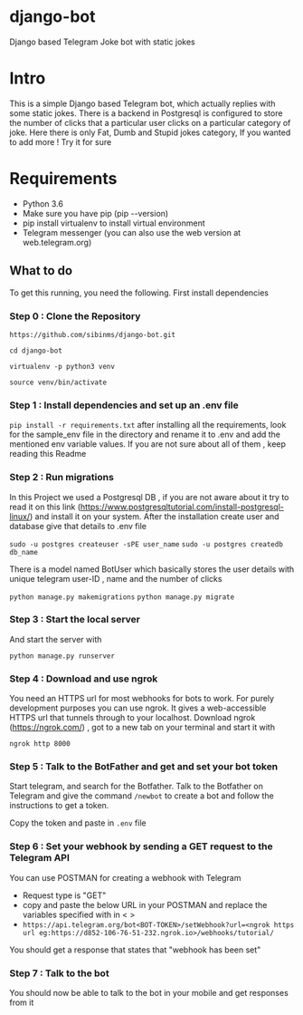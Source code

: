 # django-bot
Django based Telegram Joke bot with static jokes
# Intro

This is a simple Django based Telegram bot, which actually replies with some static jokes. 
There is a backend in Postgresql is configured to store the number of clicks that a particular
user clicks on a particular category of joke. Here there is only Fat, Dumb and Stupid jokes category,
If you wanted to add more ! Try it for sure

# Requirements

- Python 3.6
- Make sure you have pip (pip --version)
- pip install virtualenv to install virtual environment
- Telegram messenger (you can also use the web version at web.telegram.org)


## What to do

To get this running, you need the following. First install dependencies

### Step 0 : Clone the Repository

`https://github.com/sibinms/django-bot.git`


`cd django-bot`


`virtualenv -p python3 venv`


`source venv/bin/activate`



### Step 1 : Install dependencies and set up an .env file

`pip install -r requirements.txt`
after installing all the requirements, look for the sample_env file in the directory and rename it to .env
and add the mentioned env variable values. If you are not sure about all of them , keep reading this Readme

### Step 2 : Run migrations

In this Project we used a Postgresql DB , if you are not aware about it try to read it on this link 
(https://www.postgresqltutorial.com/install-postgresql-linux/) and install it on your system.
After the installation create user and database give that details to .env file

`sudo -u postgres createuser -sPE user_name`
`sudo -u postgres createdb db_name`

There is a model named BotUser which basically stores the user details with unique telegram user-ID , name and the number of clicks 

`python manage.py makemigrations`
`python manage.py migrate`

### Step 3 : Start the local server

And start the server with 

`python manage.py runserver`

### Step 4 : Download and use ngrok

You need an HTTPS url for most webhooks for bots to work. For purely development purposes you can use ngrok. It gives a web-accessible HTTPS url that tunnels through to your localhost.
Download ngrok (https://ngrok.com/)  , got to a new tab on your terminal and start it with 

`ngrok http 8000`


### Step 5 : Talk to the BotFather and get and set your bot token

Start telegram, and search for the Botfather. Talk to the Botfather on Telegram and give the command `/newbot` to create a bot and follow the instructions to get a token.

Copy the token and paste in `.env` file

### Step 6 : Set your webhook by sending a GET request to the Telegram API

You can use POSTMAN for creating a webhook with Telegram 
- Request type is "GET"
- copy and paste the below URL in your POSTMAN and replace the variables specified with in < >
- `https://api.telegram.org/bot<BOT-TOKEN>/setWebhook?url=<ngrok https url eg:https://d852-106-76-51-232.ngrok.io>/webhooks/tutorial/`

You should get a response that states that "webhook has been set"

### Step 7 : Talk to the bot

You should now be able to talk to the bot in your mobile and get responses from it

